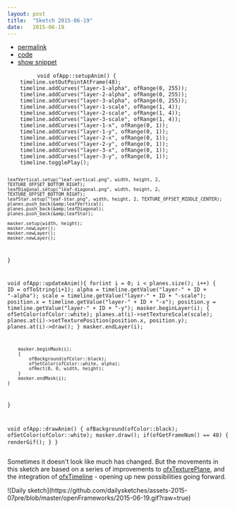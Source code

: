 ```yaml
---
layout: post
title:  "Sketch 2015-06-19"
date:   2015-06-19
---
```

<div class="code">
    <ul>
		<li><a href="{% post_url 2015-06-19-sketch %}">permalink</a></li>
		<li><a href="https://github.com/dailysketches/sketches-2015-07pre/tree/master/2015-06-19">code</a></li>
		<li><a href="#" class="snippet-button">show snippet</a></li>
	</ul>
    <pre class="snippet">
        <code class="cpp">void ofApp::setupAnim() {
    timeline.setOutPointAtFrame(48);
    timeline.addCurves("layer-1-alpha", ofRange(0, 255));
    timeline.addCurves("layer-2-alpha", ofRange(0, 255));
    timeline.addCurves("layer-3-alpha", ofRange(0, 255));
    timeline.addCurves("layer-1-scale", ofRange(1, 4));
    timeline.addCurves("layer-2-scale", ofRange(1, 4));
    timeline.addCurves("layer-3-scale", ofRange(1, 4));
    timeline.addCurves("layer-1-x", ofRange(0, 1));
    timeline.addCurves("layer-1-y", ofRange(0, 1));
    timeline.addCurves("layer-2-x", ofRange(0, 1));
    timeline.addCurves("layer-2-y", ofRange(0, 1));
    timeline.addCurves("layer-3-x", ofRange(0, 1));
    timeline.addCurves("layer-3-y", ofRange(0, 1));
    timeline.togglePlay();

    leafVertical.setup("leaf-vertical.png", width, height, 2, TEXTURE_OFFSET_BOTTOM_RIGHT);
    leafDiagonal.setup("leaf-diagonal.png", width, height, 2, TEXTURE_OFFSET_BOTTOM_RIGHT);
    leafStar.setup("leaf-star.png", width, height, 2, TEXTURE_OFFSET_MIDDLE_CENTER);
    planes.push_back(&amp;leafVertical);
    planes.push_back(&amp;leafDiagonal);
    planes.push_back(&amp;leafStar);

    masker.setup(width, height);
    masker.newLayer();
    masker.newLayer();
    masker.newLayer();
}

void ofApp::updateAnim(){
    for(int i = 0; i &lt; planes.size(); i++) {
        ID = ofToString(i+1);
        alpha = timeline.getValue("layer-" + ID + "-alpha");
        scale = timeline.getValue("layer-" + ID + "-scale");
        position.x = timeline.getValue("layer-" + ID + "-x");
        position.y = timeline.getValue("layer-" + ID + "-y");
        masker.beginLayer(i);
        {
            ofSetColor(ofColor::white);
            planes.at(i)-&gt;setTextureScale(scale);
            planes.at(i)-&gt;setTexturePosition(position.x, position.y);
            planes.at(i)-&gt;draw();
        }
        masker.endLayer(i);
        
        masker.beginMask(i);
        {
            ofBackground(ofColor::black);
            ofSetColor(ofColor::white, alpha);
            ofRect(0, 0, width, height);
        }
        masker.endMask(i);
    }
}

void ofApp::drawAnim() {
    ofBackground(ofColor::black);
    ofSetColor(ofColor::white);
    masker.draw();
    if(ofGetFrameNum() == 48) {
        renderGif();
    }
}</code>
    </pre>
</div>
<p class="description">Sometimes it doesn't look like much has changed. But the movements in this sketch are based on a series of improvements to <a href="https://github.com/microcosm/ofxTexturePlane">ofxTexturePlane</a>, and the integration of <a href="https://github.com/YCAMInterlab/ofxTimeline">ofxTimeline</a> - opening up new possibilities going forward.</p>
![Daily sketch](https://github.com/dailysketches/assets-2015-07pre/blob/master/openFrameworks/2015-06-19.gif?raw=true)
